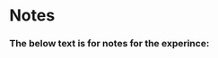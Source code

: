 # Notes

### The below text is for notes for the experince:

<!-- Configure the clever.launch in aruco param
Configure the aruco.launch
Generate a map
Configure the main_camera.launch
sudo systemctl restart clever -->

<!-- Client and access point part is very important for future work on raspberry pi https://clever.copterexpress.com/en/network.html -->
